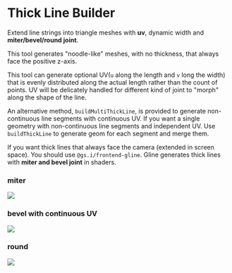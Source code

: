 # Thick Line Builder

Extend line strings into triangle meshes with **uv**, dynamic width and **miter/bevel/round joint**.

This tool generates "noodle-like" meshes, with no thickness, that always face the positive z-axis.

This tool can generate optional UV(`u` along the length and `v` long the width) that is evenly distributed along the actual length rather than the count of points. UV will be delicately handled for different kind of joint to "morph" along the shape of the line.

An alternative method, `buildMultiThickLine`, is provided to generate non-continuous line segments with continuous UV. If you want a single geometry with non-continuous line segments and independent UV. Use `buildThickLine` to generate geom for each segment and merge them.

If you want thick lines that always face the camera (extended in screen space). You should use `@gs.i/frontend-gline`. Gline generates thick lines with **miter and bevel joint** in shaders.

### miter

![](https://img.alicdn.com/imgextra/i3/O1CN01gkYTxm1kwArpTCe6C_!!6000000004747-2-tps-659-666.png)

### bevel with continuous UV

![](https://img.alicdn.com/imgextra/i1/O1CN01h518TC28H02UUL4vm_!!6000000007906-2-tps-894-670.png)

### round

![](https://img.alicdn.com/imgextra/i2/O1CN01jn6Nrc1YY6fOkLmIP_!!6000000003070-2-tps-721-559.png)

